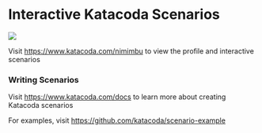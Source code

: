 # Interactive Katacoda Scenarios

[![](http://shields.katacoda.com/katacoda/nimimbu/count.svg)](https://www.katacoda.com/nimimbu "Get your profile on Katacoda.com")

Visit https://www.katacoda.com/nimimbu to view the profile and interactive scenarios

### Writing Scenarios
Visit https://www.katacoda.com/docs to learn more about creating Katacoda scenarios

For examples, visit https://github.com/katacoda/scenario-example
